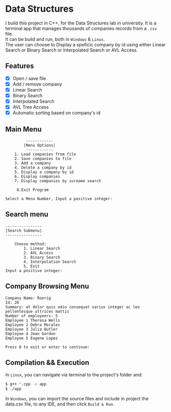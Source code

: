 # Data Structures

I build this project in C++, for the Data Structures lab in university.
It is a terminal app that manages thousands of companies records from a `.csv` file.  
It can be build and run, both in `Windows` & `Linux`.  
The user can choose to Display a speficic company by id using either Linear Search or Binary Search or Interpolated Search or AVL Access.

## Features
- [x] Open / save file
- [x] Add / remove company
- [x] Linear Search
- [x] Binary Search
- [x] Interpolated Search
- [x] AVL Tree Access
- [x] Automatic sorting based on company's id

## Main Menu
```
		 ------------
		|Menu Options|
		 ------------
	1. Load companies from file
	2. Save companies to file
	3. Add a company
	4. Delete a company by id
	5. Display a company by id
	6. Display companies
	7. Display companies by surname search

	 8.Exit Program

Select a Menu Number, Input a positive integer: 
```

## Search menu
```
----------------
|Search Submenu|
----------------

	Choose method: 
		1. Linear Search
		2. AVL Access
		3. Binary Search
		4. Interpolation Search
		5. Exit
Input a positive integer: 
```

## Company Browsing Menu
```
Company Name: Roerig
Id: 26
Summary: at dolor quis odio consequat varius integer ac leo pellentesque ultrices mattis
Number of employeers: 5
Employee 1 Theresa Wells
Employee 2 Debra Morales
Employee 3 Julia Butler
Employee 4 Jean Gordon
Employee 5 Eugene Lopez

Press 0 to exit or enter to continue: 
```

## Compilation && Execution
In `Linux`, you can navigate via terminal to the project's folder and:
```bash
$ g++ *.cpp -o app  
$ ./app
```
In `Windows`, you can import the source files and include in project the data.csv file, to any IDE, and then click `Build & Run`.
